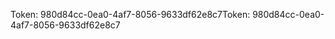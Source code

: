 <span data-ttu-id="afd85-101">Token: 980d84cc-0ea0-4af7-8056-9633df62e8c7</span><span class="sxs-lookup"><span data-stu-id="afd85-101">Token: 980d84cc-0ea0-4af7-8056-9633df62e8c7</span></span>